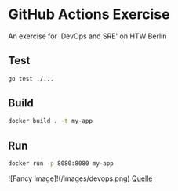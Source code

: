# GitHub Actions Exercise

An exercise for 'DevOps and SRE' on HTW Berlin

## Test

```bash
go test ./...
```

## Build

```bash
docker build . -t my-app
```

## Run

```bash
docker run -p 8080:8080 my-app
```

![Fancy Image]!(/images/devops.png)
[Quelle](https://assets.t3n.sc/magazin/wp-content/uploads/2019/04/Devops-Irina-Strelnikova-Shutterstock.png?auto=format&h=&ixlib=php-2.3.0&w=)
